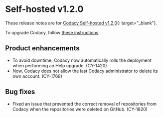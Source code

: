 # Self-hosted v1.2.0

These release notes are for [Codacy Self-hosted v1.2.0](https://github.com/codacy/chart/releases/tag/1.2.0){: target="_blank"}.

To upgrade Codacy, follow [these instructions](/chart/maintenance/upgrade/).

## Product enhancements

-   To avoid downtime, Codacy now automatically rolls the deployment when performing an Help upgrade. (CY-1420)
-   Now, Codacy does not allow the last Codacy administrator to delete its own account. (CY-1768)

## Bug fixes

-   Fixed an issue that prevented the correct removal of repositories from Codacy when the repositories were deleted on GitHub. (CY-1820)
